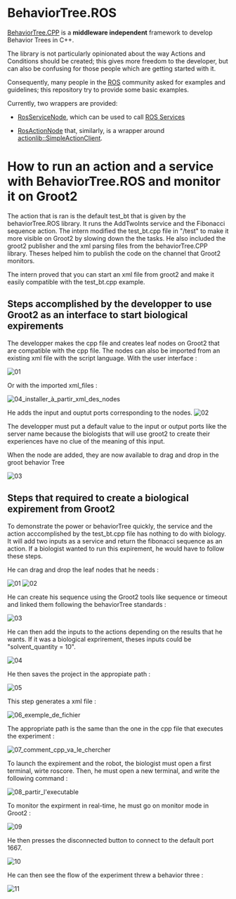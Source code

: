 # BehaviorTree.ROS

[BehaviorTree.CPP](https://github.com/BehaviorTree/BehaviorTree.CPP) is a __middleware independent__ framework 
to develop Behavior Trees in C++.

The library is not particularly opinionated about the way Actions and Conditions should be created; this gives
more freedom to the developer, but can also be confusing for those people which are getting started with it.

Consequently, many people in the [ROS](http://www.ros.org) community asked for examples and guidelines;
this repository try to provide some basic examples.

Currently, two wrappers are provided:

- [RosServiceNode](include/behaviortree_ros/bt_service_node.h), which can be used to call
  [ROS Services](http://wiki.ros.org/Services)

- [RosActionNode](include/behaviortree_ros/bt_action_node.h) that, similarly, is a wrapper around
  [actionlib::SimpleActionClient](http://wiki.ros.org/actionlib).
# How to run an action and a service with BehaviorTree.ROS and monitor it on Groot2
The action that is ran is the default test_bt that is given by the behaviorTree.ROS library. It runs the AddTwoInts service and the Fibonacci sequence action. The intern modified the test_bt.cpp file in "/test" to make it more visible on Groot2 by slowing down the the tasks. He also included the groot2 publisher and the xml parsing files from the behaviorTree.CPP library. Theses helped him to publish the code on the channel that Groot2 monitors. 

The intern proved that you can start an xml file from groot2 and make it easily compatible with the test_bt.cpp example. 

## Steps accomplished by the developper to use Groot2 as an interface to start biological expirements 

The developper makes the cpp file and creates leaf nodes on Groot2 that are compatible with the cpp file. The nodes can also be imported from an existing xml file with the script language. 
With the user interface : 

![01](https://github.com/berg0401/stage_t5/assets/72279192/5c51b833-daf5-4569-9dd1-8dcea6799b80)

Or with the imported xml_files :

![04_installer_à_partir_xml_des_nodes](https://github.com/berg0401/stage_t5/assets/72279192/75478060-d6c2-4254-a4ff-3397c853ceba)


He adds the input and ouptut ports corresponding to the nodes. 
![02](https://github.com/berg0401/stage_t5/assets/72279192/f17b912e-485a-44f4-a772-0b80f2523443)

The developper must put a default value to the input or output ports like the server name because the biologists that will use groot2 to create their experiences have no clue of the meaning of this input. 

When the node are added, they are now available to drag and drop in the groot behavior Tree

![03](https://github.com/berg0401/stage_t5/assets/72279192/b2da66df-8a3e-45ea-ae95-559545a9d0ab)

## Steps that required to create a biological expirement from Groot2
To demonstrate the power or behaviorTree quickly, the service and the action acccomplished by the test_bt.cpp file has nothing to do with biology. It will add two inputs as a service and return the fibonacci sequence as an action. If a biologist wanted to run this expirement, he would have to follow these steps.

He can drag and drop the leaf nodes that he needs :

![01](https://github.com/berg0401/stage_t5/assets/72279192/6728f772-d5e0-4655-a843-1672dfb60461)
![02](https://github.com/berg0401/stage_t5/assets/72279192/a13363f5-61e5-4ffd-94e7-5949cf7307c0)

He can create his sequence using the Groot2 tools like sequence or timeout and linked them following the behaviorTree standards : 

![03](https://github.com/berg0401/stage_t5/assets/72279192/69395fff-4b56-4f44-bb38-8fa2f64d5bd6)

He can then add the inputs to the actions depending on the results that he wants. If it was a biological exprirement, theses inputs could be "solvent_quantity = 10". 

![04](https://github.com/berg0401/stage_t5/assets/72279192/64c196cf-4ea7-4d22-8583-ada08daa2274)

He then saves the project in the appropiate path : 

![05](https://github.com/berg0401/stage_t5/assets/72279192/d3cd6509-40e1-491e-99cc-5056435669f9)

This step generates a xml file : 

![06_exemple_de_fichier](https://github.com/berg0401/stage_t5/assets/72279192/62edb994-6f3e-4b95-b326-f120fa322b6c)

The appropriate path is the same than the one in the cpp file that executes the experiment : 

![07_comment_cpp_va_le_chercher](https://github.com/berg0401/stage_t5/assets/72279192/3eccc827-5570-4244-8407-61906b954db1)

To launch the expirement and the robot, the biologist must open a first terminal, wirte roscore. Then, he must open a new terminal, and write the following command : 

![08_partir_l'executable](https://github.com/berg0401/stage_t5/assets/72279192/60e65965-58df-4970-a301-a91940f2acf1)

To monitor the expirment in real-time, he must go on monitor mode in Groot2 : 

![09](https://github.com/berg0401/stage_t5/assets/72279192/ffd861e6-8561-4f61-a9a9-09106981dde8)

He then presses the disconnected button to connect to the default port 1667. 

![10](https://github.com/berg0401/stage_t5/assets/72279192/3649e225-87ec-4fa2-9af9-014c643533c4)

He can then see the flow of the experiment threw a behavior three : 

![11](https://github.com/berg0401/stage_t5/assets/72279192/eff500cf-0fa9-48c5-aa9d-be1423523ddd)


















